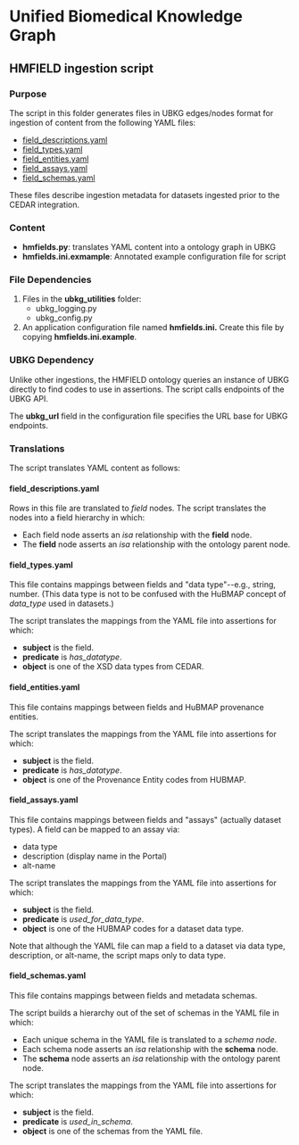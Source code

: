 # Unified Biomedical Knowledge Graph
## HMFIELD ingestion script

### Purpose
The script in this folder generates files in UBKG edges/nodes format for ingestion of content from the following YAML files:
- [field_descriptions.yaml](https://github.com/hubmapconsortium/ingest-validation-tools/blob/main/docs/field-descriptions.yaml)
- [field_types.yaml](https://github.com/hubmapconsortium/ingest-validation-tools/blob/main/docs/field-types.yaml)
- [field_entities.yaml](https://github.com/hubmapconsortium/ingest-validation-tools/blob/main/docs/field-entities.yaml)
- [field_assays.yaml](https://github.com/hubmapconsortium/ingest-validation-tools/blob/main/docs/field-assays.yaml)
- [field_schemas.yaml](https://github.com/hubmapconsortium/ingest-validation-tools/blob/main/docs/field-schemas.yaml)

These files describe ingestion metadata for datasets ingested prior to the CEDAR integration.

### Content
- **hmfields.py**: translates YAML content into a ontology graph in UBKG 
- **hmfields.ini.exmample**: Annotated example configuration file for script

### File Dependencies
1. Files in the **ubkg_utilities** folder:
   - ubkg_logging.py
   - ubkg_config.py
2. An application configuration file named **hmfields.ini.** Create this file by copying **hmfields.ini.example**.

### UBKG Dependency
Unlike other ingestions, the HMFIELD ontology queries an instance of
UBKG directly to find codes to use in assertions. The script calls endpoints
of the UBKG API. 

The **ubkg_url** field in the configuration file specifies the URL base
for UBKG endpoints.

### Translations

The script translates YAML content as follows:

#### field_descriptions.yaml
Rows in this file are translated to _field_ nodes. 
The script translates the nodes into a field hierarchy in which:
- Each field node asserts an _isa_ relationship with the **field** node.
- The **field** node asserts an _isa_ relationship with the ontology parent node.

#### field_types.yaml
This file contains mappings between fields and "data type"--e.g., string, number.
(This data type is not to be confused with the HuBMAP concept of _data_type_ used in datasets.)

The script translates the mappings from the YAML file into assertions
for which:
- **subject** is the field.
- **predicate** is _has_datatype_.
- **object** is one of the XSD data types from CEDAR.

#### field_entities.yaml
This file contains mappings between fields and HuBMAP provenance entities.

The script translates the mappings from the YAML file into assertions for which:
- **subject** is the field.
- **predicate** is _has_datatype_.
- **object** is one of the Provenance Entity codes from HUBMAP.

#### field_assays.yaml
This file contains mappings between fields and "assays" (actually dataset
types). A field can be mapped to an assay via:
- data type
- description (display name in the Portal)
- alt-name

The script translates the mappings from the YAML file into assertions for which:
- **subject** is the field.
- **predicate** is _used_for_data_type_.
- **object** is one of the HUBMAP codes for a dataset data type.

Note that although the YAML file can map a field to a dataset via data type, description, or alt-name, the script maps 
only to data type.

#### field_schemas.yaml
This file contains mappings between fields and metadata schemas.

The script builds a hierarchy out of the set of schemas in the YAML file in which:
- Each unique schema in the YAML file is translated to a _schema node_. 
- Each schema node asserts an _isa_ relationship with the **schema** node.
- The **schema** node asserts an _isa_ relationship with the ontology parent node.

The script translates the mappings from the YAML file into assertions for which:
- **subject** is the field.
- **predicate** is _used_in_schema_.
- **object** is one of the schemas from the YAML file.
